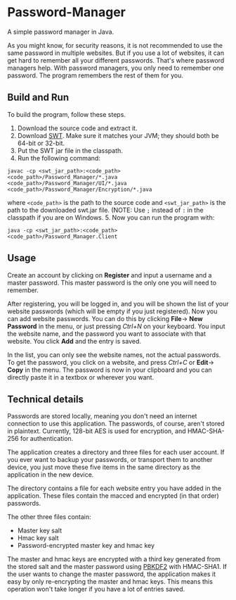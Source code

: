 # Password-Manager
A simple password manager in Java. 

As you might know, for security reasons, it is not recommended to use the same password in multiple websites. But if you use a lot of websites, it can get hard to remember all your different passwords. That's where password managers help. With password managers, you only need to remember one password. The program remembers the rest of them for you.

## Build and Run

To build the program, follow these steps.

1. Download the source code and extract it.
2. Download <a href="http://www.eclipse.org/swt/">SWT</a>. Make sure it matches your JVM; they should both be 64-bit or 32-bit.
3. Put the SWT jar file in the classpath.
4. Run the following command:
```
javac -cp <swt_jar_path>:<code_path> <code_path>/Password_Manager/*.java <code_path>/Password_Manager/UI/*.java <code_path>/Password_Manager/Encryption/*.java
```
where ```<code_path>``` is the path to the source code and ```<swt_jar_path>``` is the path to the downloaded swt.jar file. (NOTE: Use ```;``` instead of ```:``` in the classpath if you are on Windows.
5. Now you can run the program with:
```
java -cp <swt_jar_path>:<code_path> <code_path>/Password_Manager.Client
```

## Usage

Create an account by clicking on **Register** and input a username and a master password. This master password is the only one you will need to remember.

After registering, you will be logged in, and you will be shown the list of your website passwords (which will be empty if you just registered). Now you can add website passwords. You can do this by clicking **File**-> **New Password** in the menu, or just pressing *Ctrl+N* on your keyboard. You input the website name, and the password you want to associate with that website. You click **Add** and the entry is saved.

In the list, you can only see the website names, not the actual passwords. To get the password, you click on a website, and press *Ctrl+C* or **Edit**-> **Copy** in the menu. The password is now in your clipboard and you can directly paste it in a textbox or wherever you want.

## Technical details

Passwords are stored locally, meaning you don't need an internet connection to use this application.
The passwords, of course, aren't stored in plaintext. Currently, 128-bit AES is used for encryption, and HMAC-SHA-256 for authentication.

The application creates a directory and three files for each user account. If you ever want to backup your passwords, or transport them to another device, you just move these five items in the same directory as the application in the new device.

The directory contains a file for each website entry you have added in the application. These files contain the macced and encrypted (in that order) passwords.

The other three files contain:

* Master key salt
* Hmac key salt
* Password-encrypted master key and hmac key

The master and hmac keys are encrypted with a third key generated from the stored salt and the master password using [PBKDF2](https://en.wikipedia.org/wiki/PBKDF2) with HMAC-SHA1. If the user wants to change the master password, the application makes it easy by only re-encrypting the master and hmac keys. This means this operation won't take longer if you have a lot of entries saved.